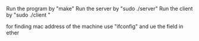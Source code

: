 Run the program by "make"
Run the server by "sudo ./server"
Run the client by "sudo ./client <mac address of your machine>"

for finding mac address of the machine use "ifconfig" and ue the field in ether
